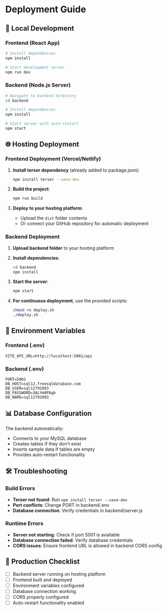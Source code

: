# Deployment Guide

## 🚀 Local Development

### Frontend (React App)
```bash
# Install dependencies
npm install

# Start development server
npm run dev
```

### Backend (Node.js Server)
```bash
# Navigate to backend directory
cd backend

# Install dependencies
npm install

# Start server with auto-restart
npm start
```

## 🌐 Hosting Deployment

### Frontend Deployment (Vercel/Netlify)

1. **Install terser dependency** (already added to package.json):
   ```bash
   npm install terser --save-dev
   ```

2. **Build the project**:
   ```bash
   npm run build
   ```

3. **Deploy to your hosting platform**:
   - Upload the `dist` folder contents
   - Or connect your GitHub repository for automatic deployment

### Backend Deployment

1. **Upload backend folder** to your hosting platform
2. **Install dependencies**:
   ```bash
   cd backend
   npm install
   ```

3. **Start the server**:
   ```bash
   npm start
   ```

4. **For continuous deployment**, use the provided scripts:
   ```bash
   chmod +x deploy.sh
   ./deploy.sh
   ```

## 🔧 Environment Variables

### Frontend (.env)
```
VITE_API_URL=http://localhost:5001/api
```

### Backend (.env)
```
PORT=5001
DB_HOST=sql12.freesqldatabase.com
DB_USER=sql12791893
DB_PASSWORD=3ALYm8PAgb
DB_NAME=sql12791893
```

## 📊 Database Configuration

The backend automatically:
- Connects to your MySQL database
- Creates tables if they don't exist
- Inserts sample data if tables are empty
- Provides auto-restart functionality

## 🛠️ Troubleshooting

### Build Errors
- **Terser not found**: Run `npm install terser --save-dev`
- **Port conflicts**: Change PORT in backend/.env
- **Database connection**: Verify credentials in backend/server.js

### Runtime Errors
- **Server not starting**: Check if port 5001 is available
- **Database connection failed**: Verify database credentials
- **CORS issues**: Ensure frontend URL is allowed in backend CORS config

## 📱 Production Checklist

- [ ] Backend server running on hosting platform
- [ ] Frontend built and deployed
- [ ] Environment variables configured
- [ ] Database connection working
- [ ] CORS properly configured
- [ ] Auto-restart functionality enabled 
